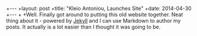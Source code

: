 +---
+layout: post
+title: "Kleio Antoniou, Launches Site"
+date: 2014-04-30
+---
+
+Well. Finally got around to putting this old website together. Neat thing about it - powered by [Jekyll](http://jekyllrb.com) and I can use Markdown to author my posts. It actually is a lot easier than I thought it was going to be.
